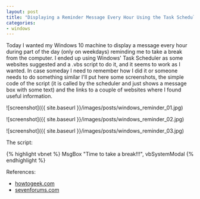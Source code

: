 ```yaml
---
layout: post
title: "Displaying a Reminder Message Every Hour Using the Task Scheduler (Windows)"
categories:
- windows
---
```


Today I wanted my Windows 10 machine to display a message every hour during part of the day (only on weekdays) reminding me to take a break from the computer. I ended up using Windows' Task Scheduler as some websites suggested and a .vbs script to do it, and it seems to work as I wanted. In case someday I need to remember how I did it or someone needs to do something similar I'll put here some screenshots, the simple code of the script (it is called by the scheduler and just shows a message box with some text) and the links to a couple of websites where I found useful information.


![screenshot]({{ site.baseurl }}/images/posts/windows_reminder_01.jpg)


![screenshot]({{ site.baseurl }}/images/posts/windows_reminder_02.jpg)


![screenshot]({{ site.baseurl }}/images/posts/windows_reminder_03.jpg)


The script:

{% highlight vbnet %}
MsgBox "Time to take a break!!!", vbSystemModal
{% endhighlight %}

References:

* <a href="http://www.howtogeek.com/136894/how-to-create-popup-reminders-with-no-additional-software/?PageSpeed=noscript">howtogeek.com</a>
* <a href="http://www.sevenforums.com/tutorials/211758-task-scheduler-create-task-display-message-reminder.html">sevenforums.com</a>

